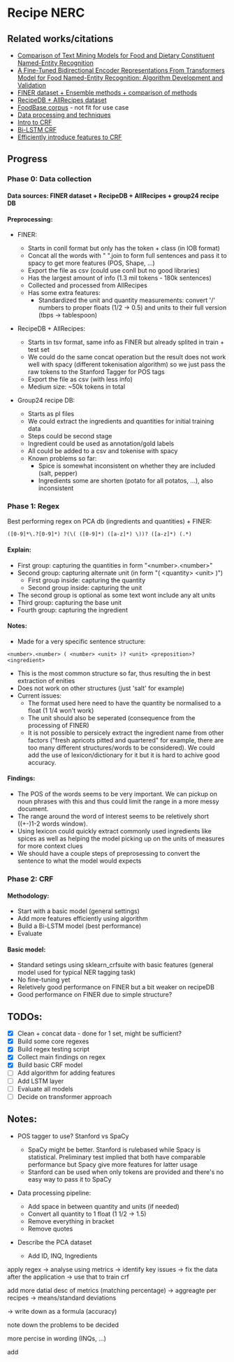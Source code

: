# Recipe NERC

## Related works/citations
- [Comparison of Text Mining Models for Food and Dietary Constituent Named-Entity Recognition ](https://www.mdpi.com/2504-4990/4/1/12)
- [A Fine-Tuned Bidirectional Encoder Representations From Transformers Model for Food Named-Entity Recognition: Algorithm Development and Validation](https://www.jmir.org/2021/8/e28229/)
- [FINER dataset + Ensemble methods + comparison of methods](https://repository.pknu.ac.kr:8443/handle/2021.oak/32912)
- [RecipeDB + AllRecipes dataset](https://www.researchgate.net/publication/347066216_RecipeDB_a_resource_for_exploring_recipes)
- [FoodBase corpus](https://academic.oup.com/database/article/doi/10.1093/database/baz121/5611291) - not fit for use case
- [Data processing and techniques](https://arxiv.org/pdf/2004.12184.pdf)
- [Intro to CRF](https://arxiv.org/abs/1011.4088)
- [Bi-LSTM CRF](https://arxiv.org/abs/1508.01991)
- [Efficiently introduce features to CRF](https://arxiv.org/abs/1212.2504)


## Progress

### Phase 0: Data collection 

#### Data sources: FINER dataset + RecipeDB + AllRecipes + group24 recipe DB

#### Preprocessing:

- FINER:
    - Starts in conll format but only has the token + class (in IOB format)
    - Concat all the words with " ".join to form full sentences and pass it to spacy to get more features (POS, Shape, ...)
    - Export the file as csv (could use conll but no good libraries)
    - Has the largest amount of info (1.3 mil tokens - 180k sentences)
    - Collected and processed from AllRecipes
    - Has some extra features: 
        - Standardized the unit and quantity measurements: convert '/' numbers to proper floats (1/2 -> 0.5) and units to their full version (tbps -> tablespoon)

- RecipeDB + AllRecipes:
    - Starts in tsv format, same info as FINER but already splited in train + test set
    - We could do the same concat operation but the result does not work well with spacy (different tokenisation algorithm) so we just pass the raw tokens to the Stanford Tagger for POS tags
    - Export the file as csv (with less info)
    - Medium size: ~50k tokens in total

- Group24 recipe DB:
    - Starts as pl files
    - We could extract the ingredients and quantities for initial training data
    - Steps could be second stage
    - Ingredient could be used as annotation/gold labels
    - All could be added to a csv and tokenise with spacy
    - Known problems so far:
        - Spice is somewhat inconsistent on whether they are included (salt, pepper)
        - Ingredients some are shorten (potato for all potatos, ...), also inconsistent

### Phase 1: Regex

Best performing regex on PCA db (ingredients and quantities) + FINER: 

```text
([0-9]*\.?[0-9]*) ?(\( ([0-9]*) ([a-z]*) \))? ([a-z]*) (.*)
```

#### Explain:

- First group: capturing the quantities in form "&lt;number&gt;.&lt;number&gt;"
- Second group: capturing alternate unit (in form "( &lt;quantity&gt; &lt;unit&gt; )")
    - First group inside: capturing the quantity
    - Second group inside: capturing the unit
- The second group is optional as some text wont include any alt units
- Third group: capturing the base unit
- Fourth group: capturing the ingredient

#### Notes:
- Made for a very specific sentence structure:

```text
<number>.<number> ( <number> <unit> )? <unit> <preposition>? <ingredient>
```
- This is the most common structure so far, thus resulting the in best extraction of enities
- Does not work on other structures (just 'salt' for example)
- Current issues:
    - The format used here need to have the quantity be normalised to a float (1 1/4 won't work)
    - The unit should also be seperated (consequence from the processing of FINER)
    - It is not possible to persicely extract the ingredient name from other factors ("fresh apricots pitted and quartered" for example, there are too many different structures/words to be considered). We could add the use of lexicon/dictionary for it but it is hard to achive good accuracy.

#### Findings:
- The POS of the words seems to be very important. We can pickup on noun phrases with this and thus could limit the range in a more messy document.
- The range around the word of interest seems to be reletively short ((+-)1-2 words window).
- Using lexicon could quickly extract commonly used ingredients like spices as well as helping the model picking up on the units of measures for more context clues
- We should have a couple steps of preprosessing to convert the sentence to what the model would expects

### Phase 2: CRF

#### Methodology:
- Start with a basic model (general settings)
- Add more features efficiently using algorithm
- Build a Bi-LSTM model (best performance)
- Evaluate

#### Basic model:
- Standard setings using sklearn_crfsuite with basic features (general model used for typical NER tagging task)
- No fine-tuning yet
- Reletively good performance on FINER but a bit weaker on recipeDB
- Good performance on FINER due to simple structure?



## TODOs:
- [x] Clean + concat data - done for 1 set, might be sufficient?
- [x] Build some core regexes
- [x] Build regex testing script
- [x] Collect main findings on regex
- [x] Build basic CRF model
- [ ] Add algorithm for adding features
- [ ] Add LSTM layer
- [ ] Evaluate all models
- [ ] Decide on transformer approach

## Notes:
- POS tagger to use? Stanford vs SpaCy
    - SpaCy might be better. Stanford is rulebased while Spacy is statistical. Preliminary test implied that both have comparable performance but Spacy give more features for latter usage
    - Stanford can be used when only tokens are provided and there's no easy way to pass it to SpaCy
- Data processing pipeline:
    - Add space in between quantity and units (if needed)
    - Convert all quantity to 1 float (1 1/2 -> 1.5)
    - Remove everything in bracket
    - Remove quotes 



- Describe the PCA dataset
    - Add ID, INQ, Ingredients

apply regex
-> analyse using metrics
-> identify key issues
-> fix the data after the application
-> use that to train crf

add more datial desc of metrics (matching percentage)
-> aggreagte per recipes -> means/standard deviations

-> write down as a formula (accuracy)

note down the problems to be decided 

more percise in wording (INQs, ...)

add 
